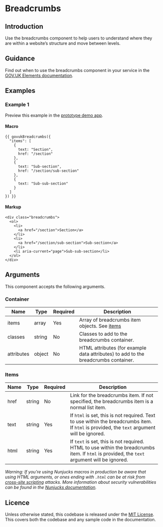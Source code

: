# Breadcrumbs

## Introduction

Use the breadcrumbs component to help users to understand where they are within a website’s structure and move between levels.

## Guidance

Find out when to use the breadcrumbs component in your service in the [GOV.UK Elements documentation](http://govuk-elements.herokuapp.com/).

## Examples

### Example 1

Preview this example in the [prototype demo app](https://govuk-prototype-kit-macros.herokuapp.com/examples/breadcrumbs/#example-1).

#### Macro

```
{{ govukBreadcrumbs({
  "items": [
    {
      text: "Section",
      href: "/section"
    },
    {
      text: "Sub-section",
      href: "/section/sub-section"
    },
    {
      text: "Sub-sub-section"
    }
  ]
}) }}
```

#### Markup

```
<div class="breadcrumbs">
  <ol>
    <li>
      <a href="/section">Section</a>
    </li>
    <li>
      <a href="/section/sub-section">Sub-section</a>
    </li>
    <li aria-current="page">Sub-sub-section</li>
  </ol>
</div>
```

## Arguments

This component accepts the following arguments.

### Container
|Name|Type|Required|Description|
|---|---|---|---|
|items|array|Yes|Array of breadcrumbs item objects. See [items](#items)|
|classes|string|No|Classes to add to the breadcrumbs container.|
|attributes|object|No|HTML attributes (for example data attributes) to add to the breadcrumbs container.|

### Items
|Name|Type|Required|Description|
|---|---|---|---|
|href|string|No|Link for the breadcrumbs item. If not specified, the breadcrumbs item is a normal list item.|
|text|string|Yes|If `html` is set, this is not required. Text to use within the breadcrumbs item. If `html` is provided, the `text` argument will be ignored.|
|html|string|Yes|If `text` is set, this is not required. HTML to use within the breadcrumbs item. If `html` is provided, the `text` argument will be ignored.|


*Warning: If you’re using Nunjucks macros in production be aware that using HTML arguments, or ones ending with `.html` can be at risk from [cross-site scripting](https://en.wikipedia.org/wiki/Cross-site_scripting) attacks. More information about security vulnerabilities can be found in the [Nunjucks documentation](https://mozilla.github.io/nunjucks/api.html#user-defined-templates-warning).*

## Licence

Unless otherwise stated, this codebase is released under the [MIT License](https://github.com/whatterz/govuk-prototype-kit-macros/blob/master/LICENSE). This covers both the codebase and any sample code in the documentation.